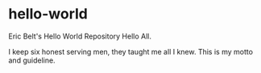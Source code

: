 # hello-world
Eric Belt's Hello World Repository
Hello All.

I keep six honest serving men, they taught me all I knew.
This is my motto and guideline.
